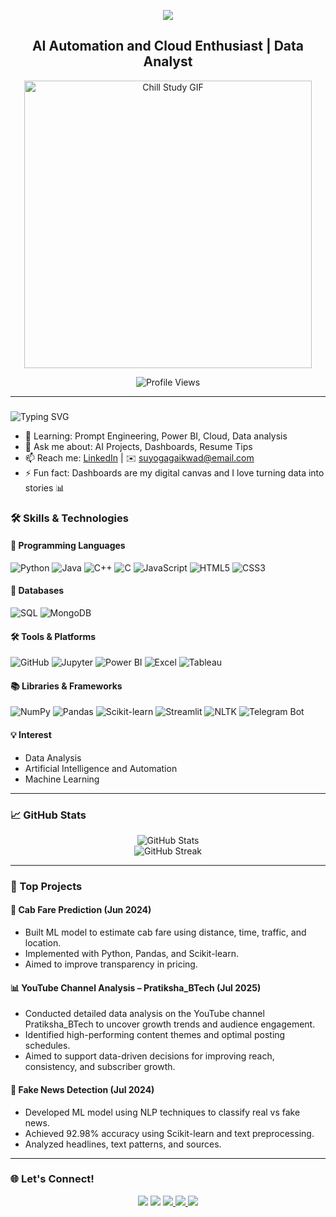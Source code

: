 <!-- Banner -->
<p align="center">
  <img src="https://capsule-render.vercel.app/api?type=waving&color=0:fc466b,50:3f5efb,100:00c9ff&height=200&section=header&text=Hi%20👋,%20I'm%20Suyoga%20Gaikwad&fontColor=ffffff&fontSize=42&fontAlignY=55&desc=Welcome%20to%20My%20Profile!&descAlign=50&descSize=22&descAlignY=40" />
</p>


<!-- Name & Role -->
<h2 align="center">AI Automation and Cloud Enthusiast | Data Analyst</h2>

<!-- GIF (centered and full-width) -->
<p align="center">
  <img src="https://camo.githubusercontent.com/882c6587a069507c977c5ea39d156a49ca66dd7c21934cdcf77f265003ea2649/68747470733a2f2f632e74656e6f722e636f6d2f53353962506b543070716341414141432f74656e6f722e676966" width="460" alt="Chill Study GIF">
</p>

<!-- Visitor Badge -->
<p align="center">
  <img src="https://komarev.com/ghpvc/?username=suyogagaikwad&color=brightgreen" alt="Profile Views" />
</p>

---

### <!-- Typing Intro --><p align="center">
  <img src="https://readme-typing-svg.demolab.com?font=Fira+Code&pause=1000&color=F76D57&width=600&lines=Final+Year+Engineering+Student;Building+with+Python+%7C+Power+BI+%7C+ML;Turning+Ideas+into+Impactful+Projects!" alt="Typing SVG" />
</p>

- 🌱 Learning: Prompt Engineering, Power BI, Cloud, Data analysis
- 💬 Ask me about: AI Projects, Dashboards, Resume Tips
- 📫 Reach me: [LinkedIn](https://www.linkedin.com/in/suyogagaikwad) | ✉️ suyogagaikwad@email.com
- ⚡ Fun fact: Dashboards are my digital canvas and I love turning data into stories 📊


### 🛠️ Skills & Technologies

#### 🧠 Programming Languages
![Python](https://img.shields.io/badge/Python-3776AB?style=for-the-badge&logo=python&logoColor=white)
![Java](https://img.shields.io/badge/Java-007396?style=for-the-badge&logo=java&logoColor=white)
![C++](https://img.shields.io/badge/C++-00599C?style=for-the-badge&logo=c%2B%2B&logoColor=white)
![C](https://img.shields.io/badge/C-00599C?style=for-the-badge&logo=c&logoColor=white)
![JavaScript](https://img.shields.io/badge/JavaScript-F7DF1E?style=for-the-badge&logo=javascript&logoColor=black)
![HTML5](https://img.shields.io/badge/HTML5-E34F26?style=for-the-badge&logo=html5&logoColor=white)
![CSS3](https://img.shields.io/badge/CSS3-1572B6?style=for-the-badge&logo=css3&logoColor=white)

#### 🧮 Databases
![SQL](https://img.shields.io/badge/SQL-003B57?style=for-the-badge&logo=postgresql&logoColor=white)
![MongoDB](https://img.shields.io/badge/MongoDB-47A248?style=for-the-badge&logo=mongodb&logoColor=white)

#### 🛠 Tools & Platforms
![GitHub](https://img.shields.io/badge/GitHub-181717?style=for-the-badge&logo=github&logoColor=white)
![Jupyter](https://img.shields.io/badge/Jupyter-FA0F00?style=for-the-badge&logo=jupyter&logoColor=white)
![Power BI](https://img.shields.io/badge/Power%20BI-F2C811?style=for-the-badge&logo=powerbi&logoColor=black)
![Excel](https://img.shields.io/badge/Excel-217346?style=for-the-badge&logo=microsoft-excel&logoColor=white)
![Tableau](https://img.shields.io/badge/Tableau-E97627?style=for-the-badge&logo=tableau&logoColor=white)

#### 📚 Libraries & Frameworks
![NumPy](https://img.shields.io/badge/NumPy-013243?style=for-the-badge&logo=numpy&logoColor=white)
![Pandas](https://img.shields.io/badge/Pandas-150458?style=for-the-badge&logo=pandas&logoColor=white)
![Scikit-learn](https://img.shields.io/badge/Scikit--learn-F7931E?style=for-the-badge&logo=scikitlearn&logoColor=white)
![Streamlit](https://img.shields.io/badge/Streamlit-App-FF4B4B?style=for-the-badge&logo=streamlit&logoColor=white)
![NLTK](https://img.shields.io/badge/NLTK-007396?style=for-the-badge)
![Telegram Bot](https://img.shields.io/badge/Telegram%20Bot-0088CC?style=for-the-badge&logo=telegram&logoColor=white)



#### 💡 Interest
- Data Analysis  
- Artificial Intelligence and Automation 
- Machine Learning  

---

### 📈 GitHub Stats

<p align="center">
  <img alt="GitHub Stats" src="https://github-readme-stats.vercel.app/api?username=Suyoga28&show_icons=true&theme=radical&hide_border=false&count_private=true" />
  <br>
  <img alt="GitHub Streak" src="https://streak-stats.demolab.com?user=Suyoga28&theme=radical&date_format=M%20j%5B%2C%20Y%5D" />
</p>


---

### 🌟 Top Projects

#### 🚖 Cab Fare Prediction (Jun 2024)
- Built ML model to estimate cab fare using distance, time, traffic, and location.
- Implemented with Python, Pandas, and Scikit-learn.
- Aimed to improve transparency in pricing.

#### 📊 YouTube Channel Analysis – Pratiksha_BTech (Jul 2025)
- Conducted detailed data analysis on the YouTube channel Pratiksha_BTech to uncover growth trends and audience engagement.
- Identified high-performing content themes and optimal posting schedules. 
- Aimed to support data-driven decisions for improving reach, consistency, and subscriber growth.

#### 📰 Fake News Detection (Jul 2024)
- Developed ML model using NLP techniques to classify real vs fake news.
- Achieved 92.98% accuracy using Scikit-learn and text preprocessing.
- Analyzed headlines, text patterns, and sources.

---

### 🌐 Let's Connect!

<p align="center">
  <a href="https://www.linkedin.com/in/suyogagaikwad"><img src="https://img.shields.io/badge/-LinkedIn-0A66C2?style=for-the-badge&logo=linkedin&logoColor=white"/></a>
  <a href="mailto:suyogagaikwad@email.com"><img src="https://img.shields.io/badge/-Email-D14836?style=for-the-badge&logo=gmail&logoColor=white"/></a>
  <a href="https://medium.com/@suyogasgaikwad" target="_blank">
  <img src="https://img.shields.io/badge/-Medium-000000?style=for-the-badge&logo=medium&logoColor=white"/>
  <a href="https://leetcode.com/suyoga_gaikwad/" target="_blank">
  <img src="https://img.shields.io/badge/-LeetCode-FFA116?style=for-the-badge&logo=leetcode&logoColor=black"/>
  <a href="https://www.instagram.com/suyoga_28/" target="_blank">
  <img src="https://img.shields.io/badge/-Instagram-E4405F?style=for-the-badge&logo=instagram&logoColor=white"/>
</a>

</a>
  
</a>

</a>

</p>
